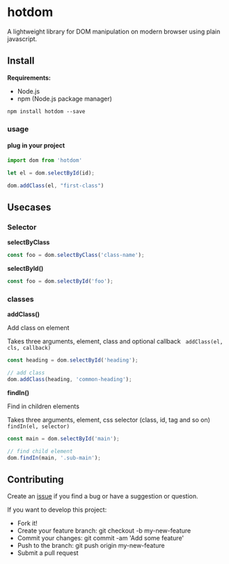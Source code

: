# hotdom

A lightweight library for DOM manipulation on modern browser using plain javascript.

## Install

**Requirements:**

- Node.js
- npm (Node.js package manager)

```
npm install hotdom --save
```

### usage

#### plug in your project

```javascript
import dom from 'hotdom'

let el = dom.selectById(id);

dom.addClass(el, "first-class")

```

## Usecases

### Selector

__selectByClass__

```javascript
const foo = dom.selectByClass('class-name');
```

__selectById()__

```javascript
const foo = dom.selectById('foo');
```


### classes

__addClass()__

Add class on element

Takes three arguments, element, class and optional callback 
`  addClass(el, cls, callback) `

```javascript
const heading = dom.selectById('heading');

// add class 
dom.addClass(heading, 'common-heading');
```

__findIn()__

Find in children elements

Takes three arguments, element, css selector (class, id, tag and so on)
`   findIn(el, selector)  `

```javascript
const main = dom.selectById('main');

// find child element
dom.findIn(main, '.sub-main');

```

## Contributing
Create an [issue](https://github.com/hidaytrahman/hotdom/issues/new) if you find a bug or have a suggestion or question.

If you want to develop this project:

- Fork it!
- Create your feature branch: git checkout -b my-new-feature
- Commit your changes: git commit -am 'Add some feature'
- Push to the branch: git push origin my-new-feature
- Submit a pull request

